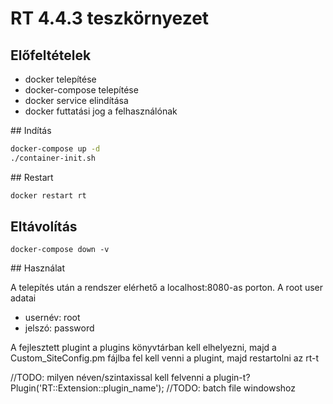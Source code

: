 # RT 4.4.3 teszkörnyezet

## Előfeltételek
- docker telepítése
- docker-compose telepítése
- docker service elindítása
- docker futtatási jog a felhasználónak


## Indítás

```bash
docker-compose up -d
./container-init.sh
```

## Restart

```bash
docker restart rt
```

## Eltávolítás
```
docker-compose down -v
```

## Használat

A telepítés után a rendszer elérhető a localhost:8080-as porton. A root user adatai
- usernév: root
- jelszó: password

A fejlesztett plugint a plugins könyvtárban kell elhelyezni, majd a Custom_SiteConfig.pm fájlba 
fel kell venni a plugint, majd restartolni az rt-t

//TODO: milyen néven/szintaxissal kell felvenni a plugin-t? Plugin('RT::Extension::plugin_name');
//TODO: batch file windowshoz
